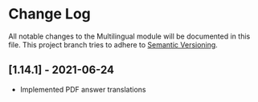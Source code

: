 # Change Log
All notable changes to the Multilingual module will be documented in this file. 
This project branch tries to adhere to [Semantic Versioning](http://semver.org/).


## [1.14.1] - 2021-06-24
- Implemented PDF answer translations
